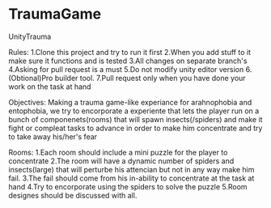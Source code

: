# TraumaGame
UnityTrauma

Rules:
1.Clone this project and try to run it first
2.When you add stuff to it make sure it functions and is tested
3.All changes on separate branch's
4.Asking for pull request is a must
5.Do not modify unity editor version
6.(Obtional)Pro builder tool.
7.Pull request only when you have done your work on the task at hand

Objectives:
Making a trauma game-like experiance for arahnophobia and entophobia,
we try to encorporate a experiente that lets the player run on a bunch
of componenets(rooms) that will spawn insects(/spiders) and make it 
fight or compleat tasks to advance in order to make him concentrate
and try to take away his/her's fear

Rooms:
1.Each room should include a mini puzzle for the player to concentrate
2.The room will have a dynamic number of spiders and insects(large) that
will perturbe his attencian but not in any way make him fail.
3.The fail should come from his in-ability to concentrate at the task at
hand
4.Try to encorporate using the spiders to solve the puzzle
5.Room designes should be discussed with all.
